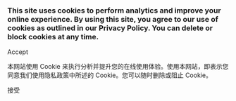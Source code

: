 ### This site uses cookies to perform analytics and improve your online experience. By using this site, you agree to our use of cookies as outlined in our Privacy Policy. You can delete or block cookies at any time.

Accept 

本网站使用 Cookie 来执行分析并提升您的在线使用体验。使用本网站，即表示您同意我们使用隐私政策中所述的 Cookie。您可以随时删除或阻止 Cookie。

接受